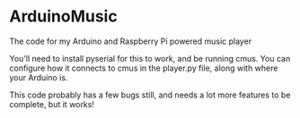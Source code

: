 ArduinoMusic
============

The code for my Arduino and Raspberry Pi powered music player

You'll need to install pyserial for this to work, and be running cmus. You can configure how it connects to cmus in the player.py file, along with where your Arduino is. 

This code probably has a few bugs still, and needs a lot more features to be complete, but it works! 
